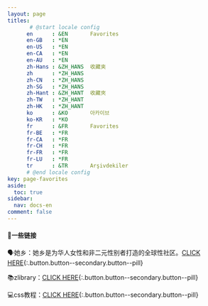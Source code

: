 ```yaml
---
layout: page
titles:
       # @start locale config
      en      : &EN       Favorites
      en-GB   : *EN
      en-US   : *EN
      en-CA   : *EN
      en-AU   : *EN
      zh-Hans : &ZH_HANS  收藏夹
      zh      : *ZH_HANS
      zh-CN   : *ZH_HANS
      zh-SG   : *ZH_HANS
      zh-Hant : &ZH_HANT  收藏夾
      zh-TW   : *ZH_HANT
      zh-HK   : *ZH_HANT
      ko      : &KO       아카이브
      ko-KR   : *KO
      fr      : &FR       Favorites
      fr-BE   : *FR
      fr-CA   : *FR
      fr-CH   : *FR
      fr-FR   : *FR
      fr-LU   : *FR
      tr      : &TR       Arşivdekiler
      # @end locale config
key: page-favorites
aside:
  toc: true
sidebar:
  nav: docs-en
comment: false
---
```


#### 🔗一些链接

🗣她乡：她乡是为华人女性和非二元性别者打造的全球性社区。[CLICK HERE](https://www.womenoverseas.com/){:.button.button--secondary.button--pill}

📚zlibrary：[CLICK HERE](https://zh.singlelogin.re/){:.button.button--secondary.button--pill}

💻css教程：[CLICK HERE](https://v5.bootcss.com/docs/getting-started/introduction/){:.button.button--secondary.button--pill}

